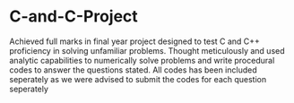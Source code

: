 # C-and-C-Project
Achieved full marks in final year project designed to test C and C++ proficiency in solving unfamiliar problems. Thought meticulously and used analytic capabilities to numerically solve problems and write procedural codes to answer the questions stated.
All codes has been included seperately as we were advised to submit the codes for each question seperately
